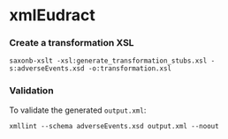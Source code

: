 # xmlEudract

### Create a transformation XSL

```
saxonb-xslt -xsl:generate_transformation_stubs.xsl -s:adverseEvents.xsd -o:transformation.xsl
```

### Validation

To validate the generated `output.xml`:

```
xmllint --schema adverseEvents.xsd output.xml --noout

```

